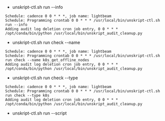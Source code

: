 *  unskript-ctl.sh run --info 
```
Schedule: cadence 0 0 * * *, job name: lightbeam
Schedule: Programming crontab 0 0 * * * /usr/local/bin/unskript-ctl.sh run --info
Adding audit log deletion cron job entry, 0 0 * * * /opt/conda/bin/python /usr/local/bin/unskript_audit_cleanup.py
```

*  unskript-ctl.sh run check --name <NAME>

```
Schedule: cadence 0 0 * * *, job name: lightbeam
Schedule: Programming crontab 0 0 * * * /usr/local/bin/unskript-ctl.sh run check --name k8s_get_offline_nodes 
Adding audit log deletion cron job entry, 0 0 * * * /opt/conda/bin/python /usr/local/bin/unskript_audit_cleanup.py
```


*  unskript-ctl.sh run check --type <TYPE>

```
Schedule: cadence 0 0 * * *, job name: lightbeam
Schedule: Programming crontab 0 0 * * * /usr/local/bin/unskript-ctl.sh run check --type k8s 
Adding audit log deletion cron job entry, 0 0 * * * /opt/conda/bin/python /usr/local/bin/unskript_audit_cleanup.py
```

*  unskript-ctl.sh run --script <SCRIPT>

```
Schedule: cadence 0 0 * * *, job name: lightbeam
Schedule: Programming crontab 0 0 * * * /usr/local/bin/unskript-ctl.sh run --script "/usr/local/bin/lb_pvc.sh" 
Adding audit log deletion cron job entry, 0 0 * * * /opt/conda/bin/python /usr/local/bin/unskript_audit_cleanup.py
```

*  unksirpt-ctl.sh run --script <SCRIPT> --info
```
Schedule: cadence 0 0 * * *, job name: lightbeam
Schedule: Programming crontab 0 0 * * * /usr/local/bin/unskript-ctl.sh run --script "/usr/local/bin/lb_pvc.sh"  --info
Adding audit log deletion cron job entry, 0 0 * * * /opt/conda/bin/python /usr/local/bin/unskript_audit_cleanup.py
```


*  unskript-ctl.sh run check --name <NAME> --info 

```
Schedule: cadence 0 0 * * *, job name: lightbeam
Schedule: Programming crontab 0 0 * * * /usr/local/bin/unskript-ctl.sh run check --name k8s_get_offline_nodes  --info
Adding audit log deletion cron job entry, 0 0 * * * /opt/conda/bin/python /usr/local/bin/unskript_audit_cleanup.py
```

*  unskript-ctl.sh run check --type <TYPE> --info 
```
Schedule: cadence 0 0 * * *, job name: lightbeam
Schedule: Programming crontab 0 0 * * * /usr/local/bin/unskript-ctl.sh run check --type k8s  --info
Adding audit log deletion cron job entry, 0 0 * * * /opt/conda/bin/python /usr/local/bin/unskript_audit_cleanup.py

```

*  unskript-ctl.sh run check --name <NAME> --script <SCRIPT>
```
Schedule: cadence 0 0 * * *, job name: lightbeam
Schedule: Programming crontab 0 0 * * * /usr/local/bin/unskript-ctl.sh run check --name k8s_get_offline_nodes  --script "/usr/local/bin/lb_pvc.sh"  
Adding audit log deletion cron job entry, 0 0 * * * /opt/conda/bin/python /usr/local/bin/unskript_audit_cleanup.py
```

*  unskript-ctl.sh run check --type <TYPE> --script <SCRIPT>
```
Schedule: cadence 0 0 * * *, job name: lightbeam
Schedule: Programming crontab 0 0 * * * /usr/local/bin/unskript-ctl.sh run check --type k8s  --script "/usr/local/bin/lb_pvc.sh"  
Adding audit log deletion cron job entry, 0 0 * * * /opt/conda/bin/python /usr/local/bin/unskript_audit_cleanup.py
```
*  unskript-ctl.sh run check --name <NAME> check --type <TYPE> 

```
Schedule: cadence 0 0 * * *, job name: lightbeam
Schedule: Programming crontab 0 0 * * * /usr/local/bin/unskript-ctl.sh run check --name k8s_get_offline_nodes ; /usr/local/bin/unskript-ctl.sh run check --type k8s 
Adding audit log deletion cron job entry, 0 0 * * * /opt/conda/bin/python /usr/local/bin/unskript_audit_cleanup.py
```


*  unskript-ctl.sh run check --type <TYPE> check --name <NAME> --script <SCRIPT>

```
Schedule: cadence 0 0 * * *, job name: lightbeam
Schedule: Programming crontab 0 0 * * * /usr/local/bin/unskript-ctl.sh run check --name k8s_get_offline_nodes ; /usr/local/bin/unskript-ctl.sh run check --type k8s  --script "/usr/local/bin/lb_pvc.sh"  
Adding audit log deletion cron job entry, 0 0 * * * /opt/conda/bin/python /usr/local/bin/unskript_audit_cleanup.py
```

*  unskript-ctl.sh run check --type <TYPE> --script <SCRIPT> --info 

```
Schedule: cadence 0 0 * * *, job name: lightbeam
Schedule: Programming crontab 0 0 * * * /usr/local/bin/unskript-ctl.sh run check --type k8s --info --script "/usr/local/bin/lb_pvc.sh" 
Adding audit log deletion cron job entry, 0 0 * * * /opt/conda/bin/python /usr/local/bin/unskript_audit_cleanup.py
```

*  unskript-ctl.sh run check --name <NAME> --script <SCRIPT> --info 
```
Schedule: cadence 0 0 * * *, job name: lightbeam
Schedule: Programming crontab 0 0 * * * /usr/local/bin/unskript-ctl.sh run check --name k8s_get_offline_nodes --info --script "/usr/local/bin/lb_pvc.sh" 
Adding audit log deletion cron job entry, 0 0 * * * /opt/conda/bin/python /usr/local/bin/unskript_audit_cleanup.py

```

*  unskript-ctl.sh run check --name <NAME> check --type <TYPE> --info  

```
Schedule: cadence 0 0 * * *, job name: lightbeam
Schedule: Programming crontab 0 0 * * * /usr/local/bin/unskript-ctl.sh run check --name k8s_get_offline_nodes  --info; /usr/local/bin/unskript-ctl.sh run check --type k8s  --script "/usr/local/bin/lb_pvc.sh" 
Adding audit log deletion cron job entry, 0 0 * * * /opt/conda/bin/python /usr/local/bin/unskript_audit_cleanup.py
```

*  unskript-ctl.sh run check --name <NAME> check --type <TYPE> --script <SCRIPT> --info 

```
Schedule: cadence 0 0 * * *, job name: lightbeam
Schedule: Programming crontab 0 0 * * * /usr/local/bin/unskript-ctl.sh run check --name k8s_get_offline_nodes  --info; /usr/local/bin/unskript-ctl.sh run check --type k8s --info --script "/usr/local/bin/lb_pvc.sh" 
Adding audit log deletion cron job entry, 0 0 * * * /opt/conda/bin/python /usr/local/bin/unskript_audit_cleanup.py
```